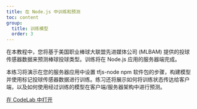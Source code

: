 ```yaml
---
title: 在 Node.js 中训练和预测
toc: content
group:
  title: 训练模型
  order: 3
---
```


在本教程中，您将基于美国职业棒球大联盟先进媒体公司 (MLBAM) 提供的投球传感器数据来预测棒球投球类型。训练将在 Node.js 应用的服务器端完成。

本练习将演示在您的服务器应用中设置 tfjs-node npm 软件包的步骤，构建模型并使用标记投球传感器数据进行训练。练习还将展示如何将训练状态传达给客户端，以及如何使用经过训练的模型在客户端/服务器架构中进行预测。

[在 CodeLab 中打开](https://codelabs.developers.google.com/codelabs/tensorflowjs-nodejs-codelab/?hl=zh-cn#0)

